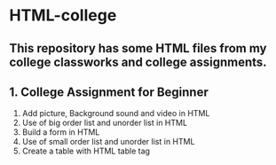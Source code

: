 # HTML-college

This repository has some HTML files from my college classworks and college assignments.
---

## 1. College Assignment for Beginner
1. Add picture, Background sound and video in HTML
2. Use of big order list and unorder list in HTML
3. Build a form in HTML
4. Use of small order list and unorder list in HTML 
5. Create a table with HTML table tag
